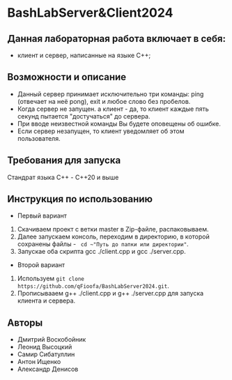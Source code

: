 
# BashLabServer&Client2024

## Данная лабораторная работа включает в себя:
- клиент и сервер, написанные на языке С++;

## Возможности и описание
- Данный сервер принимает исключительно три команды: ping (отвечает на неё pong), exit и любое слово без пробелов.
- Когда сервер не запущен. а клиент - да, то клиент каждые пять секунд пытается "достучаться" до сервера.
- При вводе неизвестной команды Вы будете оповещены об ошибке.
- Если сервер незапущен, то клиент уведомляет об этом пользователя.
## Требования для запуска
Стандрат языка С++ - С++20 и выше
## Инструкция по использованию

- Первый вариант
1) Скачиваем проект с ветки master в Zip-файле, распаковываем.
2) Далее запускаем консоль, переходим в директорию, в которой сохранены файлы - ``` cd ~"Путь до папки или директории"```.
3) Запускае оба скрипта gcc ./client.cpp и gcc ./server.cpp.


- Второй вариант

1) Используем ```git clone https://github.com/qFioofa/BashLabServer2024.git```.
2) Прописывааем g++ ./client.cpp и g++ ./server.cpp для запуска клиента и сервера.

## Авторы
- Дмитрий Воскобойник
- Леонид Высоцкий
- Самир Сибатуллин 
- Антон Ищенко 
- Александр Денисов
